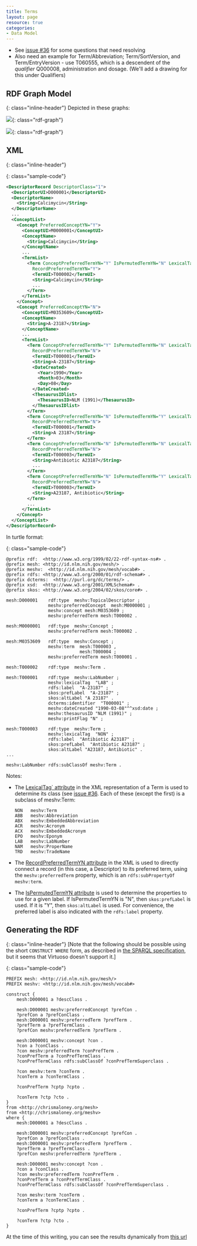```yaml
---
title: Terms
layout: page
resource: true
categories:
- Data Model
---
```



* See [issue #36](https://github.com/HHS/mesh-rdf/issues/36) for some questions that need resolving
* Also need an example for Term/Abbreviation; Term/SortVersion, and Term/EntryVersion - use T060555, which is a descendent of the *qualifier* Q000008, administration and dosage. (We'll add a drawing for this under Qualifiers)

## RDF Graph Model
{: class="inline-header"}
Depicted in these graphs:

![](images/TermModel-2.png){: class="rdf-graph"}

![](images/TermModel.png){: class="rdf-graph"}



## XML
{: class="inline-header"}

{: class="sample-code"}
```xml
<DescriptorRecord DescriptorClass="1">
  <DescriptorUI>D000001</DescriptorUI>
  <DescriptorName>
    <String>Calcimycin</String>
  </DescriptorName>
  ...
  <ConceptList>
    <Concept PreferredConceptYN="Y">
      <ConceptUI>M0000001</ConceptUI>
      <ConceptName>
        <String>Calcimycin</String>
      </ConceptName>
      ...
      <TermList>
        <Term ConceptPreferredTermYN="Y" IsPermutedTermYN="N" LexicalTag="NON" PrintFlagYN="Y"
          RecordPreferredTermYN="Y">
          <TermUI>T000002</TermUI>
          <String>Calcimycin</String>
          ...
        </Term>
      </TermList>
    </Concept>
    <Concept PreferredConceptYN="N">
      <ConceptUI>M0353609</ConceptUI>
      <ConceptName>
        <String>A-23187</String>
      </ConceptName>
      ...
      <TermList>
        <Term ConceptPreferredTermYN="Y" IsPermutedTermYN="N" LexicalTag="LAB" PrintFlagYN="N"
          RecordPreferredTermYN="N">
          <TermUI>T000001</TermUI>
          <String>A-23187</String>
          <DateCreated>
            <Year>1990</Year>
            <Month>03</Month>
            <Day>08</Day>
          </DateCreated>
          <ThesaurusIDlist>
            <ThesaurusID>NLM (1991)</ThesaurusID>
          </ThesaurusIDlist>
        </Term>
        <Term ConceptPreferredTermYN="N" IsPermutedTermYN="Y" LexicalTag="LAB" PrintFlagYN="N"
          RecordPreferredTermYN="N">
          <TermUI>T000001</TermUI>
          <String>A 23187</String>
        </Term>
        <Term ConceptPreferredTermYN="N" IsPermutedTermYN="N" LexicalTag="NON" PrintFlagYN="N"
          RecordPreferredTermYN="N">
          <TermUI>T000003</TermUI>
          <String>Antibiotic A23187</String>
          ...
        </Term>
        <Term ConceptPreferredTermYN="N" IsPermutedTermYN="Y" LexicalTag="NON" PrintFlagYN="N"
          RecordPreferredTermYN="N">
          <TermUI>T000003</TermUI>
          <String>A23187, Antibiotic</String>
        </Term>
        ...
      </TermList>
    </Concept>
  </ConceptList>
</DescriptorRecord>
```



In turtle format:

{: class="sample-code"}
```
@prefix rdf:  <http://www.w3.org/1999/02/22-rdf-syntax-ns#> .
@prefix mesh: <http://id.nlm.nih.gov/mesh/> .
@prefix meshv:  <http://id.nlm.nih.gov/mesh/vocab#> .
@prefix rdfs: <http://www.w3.org/2000/01/rdf-schema#> .
@prefix dcterms:  <http://purl.org/dc/terms/> .
@prefix xsd:  <http://www.w3.org/2001/XMLSchema#> .
@prefix skos: <http://www.w3.org/2004/02/skos/core#> .

mesh:D000001    rdf:type  meshv:TopicalDescriptor ;
                meshv:preferredConcept  mesh:M0000001 ;
                meshv:concept mesh:M0353609 ;
                meshv:preferredTerm mesh:T000002 .

mesh:M0000001   rdf:type  meshv:Concept ;
                meshv:preferredTerm mesh:T000002 .

mesh:M0353609   rdf:type  meshv:Concept ;
                meshv:term  mesh:T000003 ,
                            mesh:T000004 ;
                meshv:preferredTerm mesh:T000001 .

mesh:T000002    rdf:type  meshv:Term .

mesh:T000001    rdf:type  meshv:LabNumber ;
                meshv:lexicalTag  "LAB" ;
                rdfs:label  "A-23187" ;
                skos:prefLabel  "A-23187" ;
                skos:altLabel "A 23187" .
                dcterms:identifier  "T000001" ;
                meshv:dateCreated "1990-03-08"^^xsd:date ;
                meshv:thesaurusID "NLM (1991)" ;
                meshv:printFlag "N" ;

mesh:T000003    rdf:type  meshv:Term ;
                meshv:lexicalTag  "NON" ;
                rdfs:label  "Antibiotic A23187" ;
                skos:prefLabel  "Antibiotic A23187" ;
                skos:altLabel "A23187, Antibiotic" .
...

meshv:LabNumber rdfs:subClassOf meshv:Term .
```

Notes:

* The [LexicalTag` attribute](http://www.nlm.nih.gov/mesh/xml_data_elements.html#LexicalTag)
  in the XML representation of a Term is used to determine its class (see [issue #36](https://github.com/HHS/mesh-rdf/issues/36).
  Each of these (except the first) is a subclass of meshv:Term:

    ```
    NON   meshv:Term
    ABB   meshv:Abbreviation
    ABX   meshv:EmbeddedAbbreviation
    ACR   meshv:Acronym
    ACX   meshv:EmbeddedAcronym
    EPO   meshv:Eponym
    LAB   meshv:LabNumber
    NAM   meshv:ProperName
    TRD   meshv:TradeName
    ```

* The [RecordPreferredTermYN attribute](http://www.nlm.nih.gov/mesh/xml_data_elements.html#RecordPreferredTermYN)
  in the XML is used to directly connect a record (in this
  case, a Descriptor) to its preferred term, using the `meshv:preferredTerm` property, which is an
  `rdfs:subPropertyOf` `meshv:term`.

* The [IsPermutedTermYN
  attribute](http://www.nlm.nih.gov/mesh/xml_data_elements.html#IsPermutedTermYN) is used to determine the
  properties to use for a given label.  If IsPermutedTermYN is "N", then `skos:prefLabel` is used.
  If it is "Y", then `skos:altLabel` is used.  For convenience, the preferred label is also indicated with
  the `rdfs:label` property.

## Generating the RDF
{: class="inline-header"}
[Note that the following should be possible using the short `CONSTRUCT WHERE` form,
as described in [the SPARQL specification](http://www.w3.org/TR/2013/REC-sparql11-query-20130321/#constructWhere),
but it seems that Virtuoso doesn't support it.]

{: class="sample-code"}
```sparql
PREFIX mesh: <http://id.nlm.nih.gov/mesh/>
PREFIX meshv: <http://id.nlm.nih.gov/mesh/vocab#>

construct {
    mesh:D000001 a ?descClass .

    mesh:D000001 meshv:preferredConcept ?prefCon .
    ?prefCon a ?prefConClass .
    mesh:D000001 meshv:preferredTerm ?prefTerm .
    ?prefTerm a ?prefTermClass .
    ?prefCon meshv:preferredTerm ?prefTerm .

    mesh:D000001 meshv:concept ?con .
    ?con a ?conClass .
    ?con meshv:preferredTerm ?conPrefTerm .
    ?conPrefTerm a ?conPrefTermClass .
    ?conPrefTermClass rdfs:subClassOf ?conPrefTermSuperclass .

    ?con meshv:term ?conTerm .
    ?conTerm a ?conTermClass .

    ?conPrefTerm ?cptp ?cpto .

    ?conTerm ?ctp ?cto .
}
from <http://chrismaloney.org/mesh>
from <http://chrismaloney.org/meshv>
where {
    mesh:D000001 a ?descClass .

    mesh:D000001 meshv:preferredConcept ?prefCon .
    ?prefCon a ?prefConClass .
    mesh:D000001 meshv:preferredTerm ?prefTerm .
    ?prefTerm a ?prefTermClass .
    ?prefCon meshv:preferredTerm ?prefTerm .

    mesh:D000001 meshv:concept ?con .
    ?con a ?conClass .
    ?con meshv:preferredTerm ?conPrefTerm .
    ?conPrefTerm a ?conPrefTermClass .
    ?conPrefTermClass rdfs:subClassOf ?conPrefTermSuperclass .

    ?con meshv:term ?conTerm .
    ?conTerm a ?conTermClass .

    ?conPrefTerm ?cptp ?cpto .

    ?conTerm ?ctp ?cto .
}
```

At the time of this writing, you can see the results dynamically from [this url](http://jatspan.org:8890/sparql?query=PREFIX+mesh%3A+%3Chttp%3A%2F%2Fid.nlm.nih.gov%2Fmesh%2F%3E%0D%0APREFIX+meshv%3A+%3Chttp%3A%2F%2Fid.nlm.nih.gov%2Fmesh%2Fvocab%23%3E%0D%0A%0D%0Aconstruct+%7B%0D%0A++++mesh%3AD000001+a+%3FdescClass+.%0D%0A%0D%0A++++mesh%3AD000001+meshv%3ApreferredConcept+%3FprefCon+.%0D%0A++++%3FprefCon+a+%3FprefConClass+.%0D%0A++++mesh%3AD000001+meshv%3ApreferredTerm+%3FprefTerm+.%0D%0A++++%3FprefTerm+a+%3FprefTermClass+.%0D%0A++++%3FprefCon+meshv%3ApreferredTerm+%3FprefTerm+.%0D%0A%0D%0A++++mesh%3AD000001+meshv%3Aconcept+%3Fcon+.%0D%0A++++%3Fcon+a+%3FconClass+.%0D%0A++++%3Fcon+meshv%3ApreferredTerm+%3FconPrefTerm+.%0D%0A++++%3FconPrefTerm+a+%3FconPrefTermClass+.%0D%0A++++%3FconPrefTermClass+rdfs%3AsubClassOf+%3FconPrefTermSuperclass+.%0D%0A%0D%0A++++%3Fcon+meshv%3Aterm+%3FconTerm+.%0D%0A++++%3FconTerm+a+%3FconTermClass+.%0D%0A%0D%0A++++%3FconPrefTerm+%3Fcptp+%3Fcpto+.%0D%0A+%0D%0A++++%3FconTerm+%3Fctp+%3Fcto+.%0D%0A%7D%0D%0Afrom+%3Chttp%3A%2F%2Fchrismaloney.org%2Fmesh%3E%0D%0Afrom+%3Chttp%3A%2F%2Fchrismaloney.org%2Fmeshv%3E%0D%0Awhere+%7B%0D%0A++++mesh%3AD000001+a+%3FdescClass+.%0D%0A%0D%0A++++mesh%3AD000001+meshv%3ApreferredConcept+%3FprefCon+.%0D%0A++++%3FprefCon+a+%3FprefConClass+.%0D%0A++++mesh%3AD000001+meshv%3ApreferredTerm+%3FprefTerm+.%0D%0A++++%3FprefTerm+a+%3FprefTermClass+.%0D%0A++++%3FprefCon+meshv%3ApreferredTerm+%3FprefTerm+.%0D%0A%0D%0A++++mesh%3AD000001+meshv%3Aconcept+%3Fcon+.%0D%0A++++%3Fcon+a+%3FconClass+.%0D%0A++++%3Fcon+meshv%3ApreferredTerm+%3FconPrefTerm+.%0D%0A++++%3FconPrefTerm+a+%3FconPrefTermClass+.%0D%0A++++%3FconPrefTermClass+rdfs%3AsubClassOf+%3FconPrefTermSuperclass+.%0D%0A%0D%0A++++%3Fcon+meshv%3Aterm+%3FconTerm+.%0D%0A++++%3FconTerm+a+%3FconTermClass+.%0D%0A%0D%0A++++%3FconPrefTerm+%3Fcptp+%3Fcpto+.%0D%0A+%0D%0A++++%3FconTerm+%3Fctp+%3Fcto+.%0D%0A%7D&format=TURTLE)

